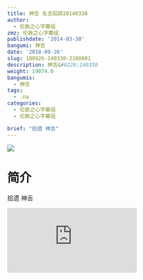 ```yaml
---
title: 神舌 名言回顾20140330
author:
  - 伦敦之心字幕组
zmz: 伦敦之心字幕组
publishdate: '2014-03-30'
bangumi: 神舌
date: '2018-09-26'
slug: 180926-140330-2108801
description: 神舌&#8226;140330
weight: 19074.0
bangumis:
  - 神舌
tags:
  - .na
categories:
  - 伦敦之心字幕组
  - 伦敦之心字幕组

brief: "拾遗 神舌"
---
```

![](https://i.imgur.com/ulc7nb8.jpg)
# 简介  
拾遗 神舌  
<div class ="resp-container">
<iframe class="testiframe" src="https://www.fantasy.tv/videoAd/videoAd.html?id=2108801&channelId=559535&code=fe74de600bffe8db0402c74545d960c7" frameborder=0 allowfullscreen="true" ></iframe>
</div>

